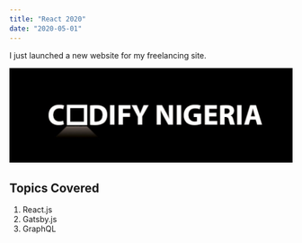 ```yaml
---
title: "React 2020"
date: "2020-05-01"
---
```


I just launched a new website for my freelancing site.

![Codify9ja](./codify9ja.jpg)

## Topics Covered

1. React.js
2. Gatsby.js
3. GraphQL